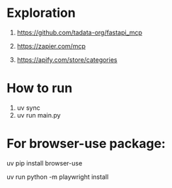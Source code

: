 # Exploration

1. https://github.com/tadata-org/fastapi_mcp

2. https://zapier.com/mcp

3. https://apify.com/store/categories

# How to run

1. uv sync
2. uv run main.py

# For browser-use package:

uv pip install browser-use

uv run python -m playwright install
